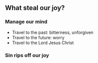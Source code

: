 ## What steal our joy?
### Manage our mind
* Travel to the past: bitterness, unforgiven
* Travel to the future: worry
* Travel to the Lord Jesus Christ

### Sin rips off our joy
